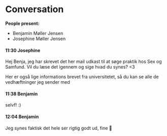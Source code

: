 # Conversation
**People present:**
- Benjamin Møller Jensen
- Josephine Møller Jensen

#### **11:30** Josephine
Hej Benja, jeg har skrevet det her mail udkast til at søge praktik hos Sex og Samfund. Vil du læse det igennem og sige hvad du synes? <3

Her er også lige informations brevet fra universitetet, så du kan se alle de vedhæftninger jeg sender med

#### **11:38** Benjamin
selvf!
:)

#### **12:04** Benjamin
Jeg synes faktisk det hele ser rigtig godt ud, fine 🙂 